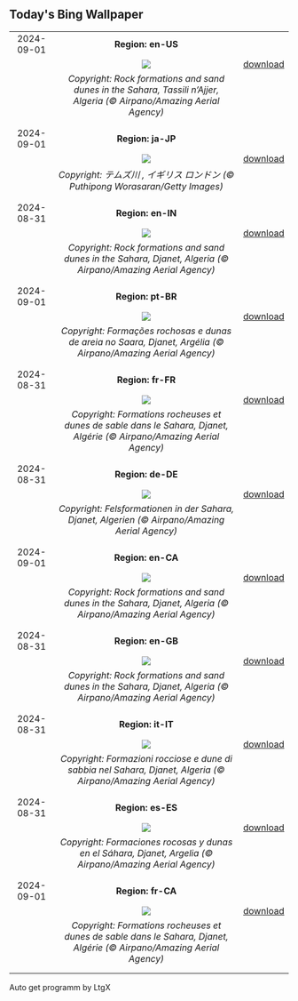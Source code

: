 ## Today's Bing Wallpaper
|      |      |      |
| :----: | :----: | :----: |
|2024-09-01|**Region: en-US**||
||![](https://www.bing.com/th?id=OHR.DjanetAlgeria_EN-US9175224323_UHD.jpg&pid=hp&w=1152&h=648&rs=1&c=4)| [download](https://www.bing.com/th?id=OHR.DjanetAlgeria_EN-US9175224323_UHD.jpg)|
||*Copyright: Rock formations and sand dunes in the Sahara, Tassili n’Ajjer, Algeria (© Airpano/Amazing Aerial Agency)*
||
|||
|2024-09-01|**Region: ja-JP**||
||![](https://www.bing.com/th?id=OHR.ThamesLondon_JA-JP6657553394_UHD.jpg&pid=hp&w=1152&h=648&rs=1&c=4)| [download](https://www.bing.com/th?id=OHR.ThamesLondon_JA-JP6657553394_UHD.jpg)|
||*Copyright: テムズ川 , イギリス ロンドン (© Puthipong Worasaran/Getty Images)*
||
|||
|2024-08-31|**Region: en-IN**||
||![](https://www.bing.com/th?id=OHR.DjanetAlgeria_EN-IN1880956214_UHD.jpg&pid=hp&w=1152&h=648&rs=1&c=4)| [download](https://www.bing.com/th?id=OHR.DjanetAlgeria_EN-IN1880956214_UHD.jpg)|
||*Copyright: Rock formations and sand dunes in the Sahara, Djanet, Algeria (© Airpano/Amazing Aerial Agency)*
||
|||
|2024-09-01|**Region: pt-BR**||
||![](https://www.bing.com/th?id=OHR.DjanetAlgeria_PT-BR4680900903_UHD.jpg&pid=hp&w=1152&h=648&rs=1&c=4)| [download](https://www.bing.com/th?id=OHR.DjanetAlgeria_PT-BR4680900903_UHD.jpg)|
||*Copyright: Formações rochosas e dunas de areia no Saara, Djanet, Argélia (© Airpano/Amazing Aerial Agency)*
||
|||
|2024-08-31|**Region: fr-FR**||
||![](https://www.bing.com/th?id=OHR.DjanetAlgeria_FR-FR8225562823_UHD.jpg&pid=hp&w=1152&h=648&rs=1&c=4)| [download](https://www.bing.com/th?id=OHR.DjanetAlgeria_FR-FR8225562823_UHD.jpg)|
||*Copyright: Formations rocheuses et dunes de sable dans le Sahara, Djanet, Algérie (© Airpano/Amazing Aerial Agency)*
||
|||
|2024-08-31|**Region: de-DE**||
||![](https://www.bing.com/th?id=OHR.DjanetAlgeria_DE-DE9446379437_UHD.jpg&pid=hp&w=1152&h=648&rs=1&c=4)| [download](https://www.bing.com/th?id=OHR.DjanetAlgeria_DE-DE9446379437_UHD.jpg)|
||*Copyright: Felsformationen in der Sahara, Djanet, Algerien (© Airpano/Amazing Aerial Agency)*
||
|||
|2024-09-01|**Region: en-CA**||
||![](https://www.bing.com/th?id=OHR.DjanetAlgeria_EN-CA7183702479_UHD.jpg&pid=hp&w=1152&h=648&rs=1&c=4)| [download](https://www.bing.com/th?id=OHR.DjanetAlgeria_EN-CA7183702479_UHD.jpg)|
||*Copyright: Rock formations and sand dunes in the Sahara, Djanet, Algeria (© Airpano/Amazing Aerial Agency)*
||
|||
|2024-08-31|**Region: en-GB**||
||![](https://www.bing.com/th?id=OHR.DjanetAlgeria_EN-GB4963001163_UHD.jpg&pid=hp&w=1152&h=648&rs=1&c=4)| [download](https://www.bing.com/th?id=OHR.DjanetAlgeria_EN-GB4963001163_UHD.jpg)|
||*Copyright: Rock formations and sand dunes in the Sahara, Djanet, Algeria (© Airpano/Amazing Aerial Agency)*
||
|||
|2024-08-31|**Region: it-IT**||
||![](https://www.bing.com/th?id=OHR.DjanetAlgeria_IT-IT6738833644_UHD.jpg&pid=hp&w=1152&h=648&rs=1&c=4)| [download](https://www.bing.com/th?id=OHR.DjanetAlgeria_IT-IT6738833644_UHD.jpg)|
||*Copyright: Formazioni rocciose e dune di sabbia nel Sahara, Djanet, Algeria (© Airpano/Amazing Aerial Agency)*
||
|||
|2024-08-31|**Region: es-ES**||
||![](https://www.bing.com/th?id=OHR.DjanetAlgeria_ES-ES4121297619_UHD.jpg&pid=hp&w=1152&h=648&rs=1&c=4)| [download](https://www.bing.com/th?id=OHR.DjanetAlgeria_ES-ES4121297619_UHD.jpg)|
||*Copyright: Formaciones rocosas y dunas en el Sáhara, Djanet, Argelia (© Airpano/Amazing Aerial Agency)*
||
|||
|2024-09-01|**Region: fr-CA**||
||![](https://www.bing.com/th?id=OHR.DjanetAlgeria_FR-CA6148111657_UHD.jpg&pid=hp&w=1152&h=648&rs=1&c=4)| [download](https://www.bing.com/th?id=OHR.DjanetAlgeria_FR-CA6148111657_UHD.jpg)|
||*Copyright: Formations rocheuses et dunes de sable dans le Sahara, Djanet, Algérie (© Airpano/Amazing Aerial Agency)*
||
|||

Auto get programm by LtgX
